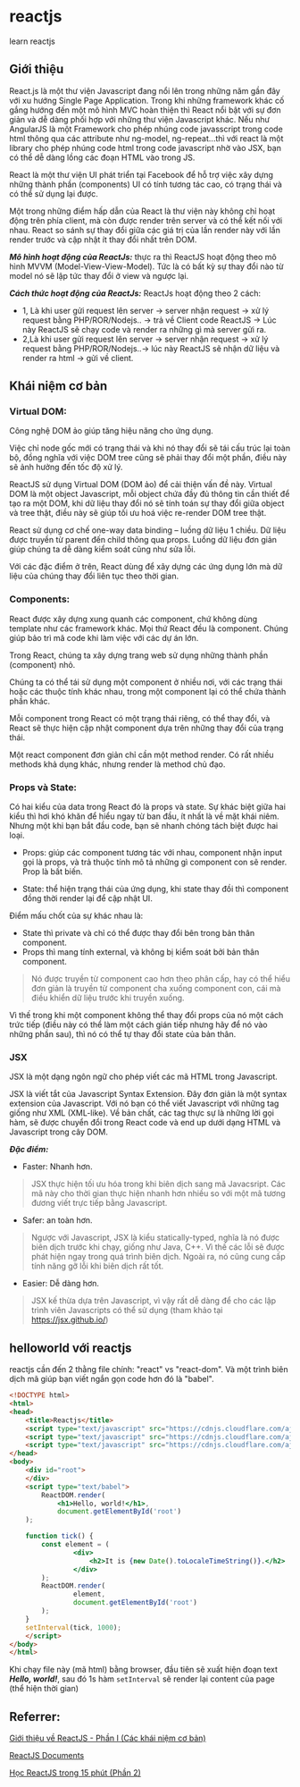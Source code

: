 # reactjs
learn reactjs

## Giới thiệu

React.js là một thư viện Javascript đang nổi lên trong những năm gần đây với xu hướng Single Page Application. Trong khi những framework khác cố gắng hướng đến một mô hình MVC hoàn thiện thì React nổi bật với sự đơn giản và dễ dàng phối hợp với những thư viện Javascript khác. Nếu như AngularJS là một Framework cho phép nhúng code javasscript trong code html thông qua các attribute như ng-model, ng-repeat...thì với react là một library cho phép nhúng code html trong code javascript nhờ vào JSX, bạn có thể dễ dàng lồng các đoạn HTML vào trong JS.

React là một thư viện UI phát triển tại Facebook để hỗ trợ việc xây dựng những thành phần (components) UI có tính tương tác cao, có trạng thái và có thể sử dụng lại được.

Một trong những điểm hấp dẫn của React là thư viện này không chỉ hoạt động trên phía client, mà còn được render trên server và có thể kết nối với nhau. React so sánh sự thay đổi giữa các giá trị của lần render này với lần render trước và cập nhật ít thay đổi nhất trên DOM.

***Mô hình hoạt động của ReactJs:*** thực ra thì ReactJS hoạt động theo mô hình MVVM (Model-View-View-Model). Tức là có bất kỳ sự thay đổi nào từ model nó sẽ lập tức thay đổi ở view và ngược lại.

***Cách thức hoạt động của ReactJs:*** ReactJs hoạt động theo 2 cách:
- 1, Là khi user gửi request lên server -> server nhận request -> xử lý request bằng PHP/ROR/Nodejs.. -> trả về Client code ReactJS -> Lúc này ReactJS sẽ chạy code và render ra những gì mà server gửi ra.
- 2,Là khi user gửi request lên server -> server nhận request -> xử lý request bằng PHP/ROR/Nodejs..-> lúc này ReactJS sẽ nhận dữ liệu và render ra html -> gửi về client.

## Khái niệm cơ bản

### Virtual DOM:

Công nghệ DOM ảo giúp tăng hiệu năng cho ứng dụng.

Việc chỉ node gốc mới có trạng thái và khi nó thay đổi sẽ tái cấu trúc lại toàn bộ, đồng nghĩa với việc DOM tree cũng sẽ phải thay đổi một phần, điều này sẽ ảnh hưởng đến tốc độ xử lý.

ReactJS sử dụng Virtual DOM (DOM ảo) để cải thiện vấn đề này. Virtual DOM là một object Javascript, mỗi object chứa đầy đủ thông tin cần thiết để tạo ra một DOM, khi dữ liệu thay đổi nó sẽ tính toán sự thay đổi giữa object và tree thật, điều này sẽ giúp tối ưu hoá việc re-render DOM tree thật.

React sử dụng cơ chế one-way data binding – luồng dữ liệu 1 chiều. Dữ liệu được truyền từ parent đến child thông qua props. Luồng dữ liệu đơn giản giúp chúng ta dễ dàng kiểm soát cũng như sửa lỗi.

Với các đặc điểm ở trên, React dùng để xây dựng các ứng dụng lớn mà dữ liệu của chúng thay đổi liên tục theo thời gian. 


### Components:

React được xây dựng xung quanh các component, chứ không dùng template như các framework khác. Mọi thứ React đều là component. Chúng giúp bảo trì mã code khi làm việc với các dự án lớn.

Trong React, chúng ta xây dựng trang web sử dụng những thành phần (component) nhỏ.

Chúng ta có thể tái sử dụng một component ở nhiều nơi, với các trạng thái hoặc các thuộc tính khác nhau, trong một component lại có thể chứa thành phần khác.

Mỗi component trong React có một trạng thái riêng, có thể thay đổi, và React sẽ thực hiện cập nhật component dựa trên những thay đổi của trạng thái.

Một react component đơn giản chỉ cần một method render. Có rất nhiều methods khả dụng khác, nhưng render là method chủ đạo.


### Props và State:

Có hai kiểu của data trong React đó là props và state. Sự khác biệt giữa hai kiểu thì hơi khó khăn để hiểu ngay từ ban đầu, ít nhất là về mặt khái niêm. Nhưng một khi bạn bắt đầu code, bạn sẽ nhanh chóng tách biệt được hai loại.

- Props: giúp các component tương tác với nhau, component nhận input gọi là props, và trả thuộc tính mô tả những gì component con sẽ render. Prop là bất biến.

- State: thể hiện trạng thái của ứng dụng, khi state thay đồi thì component đồng thời render lại để cập nhật UI.

Điểm mấu chốt của sự khác nhau là:

- State thì private và chỉ có thể được thay đổi bên trong bản thân component.
- Props thì mang tính external, và không bị kiểm soát bởi bản thân component.
> Nó được truyền từ component cao hơn theo phân cấp, hay có thể hiểu đơn giản là truyền từ component cha xuống component con, cái mà điều khiển dữ liệu trước khi truyền xuống.

Vì thế trong khi một component không thể thay đổi props của nó một cách trức tiếp (điều này có thể làm một cách gián tiếp nhưng hãy để nó vào những phần sau), thì nó có thể tự thay đổi state của bản thân.


### JSX

JSX là một dạng ngôn ngữ cho phép viết các mã HTML trong Javascript.

JSX là viết tắt của  Javascript Syntax Extension. Đây đơn giản là một syntax extension của Javascript. Với nó bạn có thể viết Javascript với những tag giống như XML (XML-like). Về bản chất, các tag thực sự là những lời gọi hàm, sẽ được chuyển đổi trong React code và end up dưới dạng HTML và Javascript trong cây DOM.


***Đặc điểm:***

- Faster: Nhanh hơn.

> JSX thực hiện tối ưu hóa trong khi biên dịch sang mã Javacsript. Các mã này cho thời gian thực hiện nhanh hơn nhiều so với một mã tương đương viết trực tiếp bằng Javascript.

- Safer: an toàn hơn.

> Ngược với Javascript, JSX là kiểu statically-typed, nghĩa là nó được biên dịch trước khi chạy, giống như Java, C++. Vì thế các lỗi sẽ được phát hiện ngay trong quá trình biên dịch. Ngoài ra, nó cũng cung cấp tính năng gỡ lỗi khi biên dịch rất tốt.

- Easier: Dễ dàng hơn.

> JSX kế thừa dựa trên Javascript, vì vậy rất dễ dàng để cho các lập trình viên Javascripts có thể sử dụng (tham khảo tại https://jsx.github.io/)

## helloworld với reactjs

reactjs cần đến 2 thằng file chính: "react" vs "react-dom". Và một trình biên dịch mã giúp bạn viết ngắn gọn code hơn đó là "babel".

```html
<!DOCTYPE html>
<html>
<head>
	<title>Reactjs</title>
	<script type="text/javascript" src="https://cdnjs.cloudflare.com/ajax/libs/react/15.3.1/react.js"></script>
	<script type="text/javascript" src="https://cdnjs.cloudflare.com/ajax/libs/react/15.3.1/react-dom.js"></script>
	<script type="text/javascript" src="https://cdnjs.cloudflare.com/ajax/libs/babel-core/5.8.38/browser.min.js"></script>
</head>
<body>
	<div id="root">
	</div>
	<script type="text/babel">
		ReactDOM.render(
            <h1>Hello, world!</h1>,
            document.getElementById('root')
    );

    function tick() {
        const element = (
                <div>
                    <h2>It is {new Date().toLocaleTimeString()}.</h2>
                </div>
        );
        ReactDOM.render(
                element,
                document.getElementById('root')
        );
    }
    setInterval(tick, 1000);
	</script>
</body>
</html>
```
Khi chạy file này (mã html) bằng browser, đầu tiên sẽ xuất hiện đoạn text ***Hello, world!***, sau đó 1s hàm `setInterval` sẽ render lại content của page (thể hiện thời gian)

## Referrer:
[Giới thiệu về ReactJS - Phần I (Các khái niệm cơ bản)](https://viblo.asia/p/gioi-thieu-ve-reactjs-phan-i-cac-khai-niem-co-ban-V3m5WzjblO7)

[ReactJS Documents](https://reactjs.org/docs/hello-world.html)

[Học ReactJS trong 15 phút (Phần 2)](https://kipalog.com/posts/Hoc-ReactJS-trong-15-phut--Phan-2)

